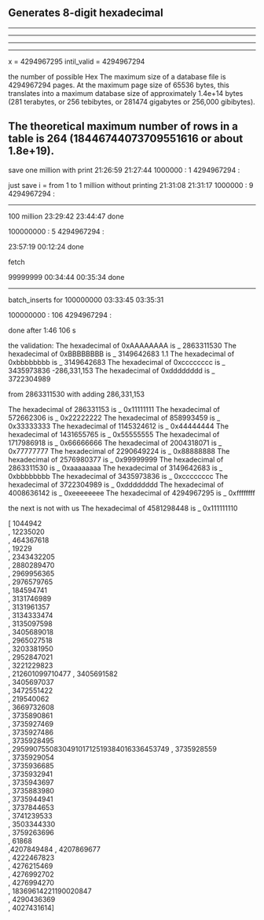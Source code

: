 ## Generates 8-digit hexadecimal

------------------------------------------------------------------------------
------------------------------------------------------------------------------
------------------------------------------------------------------------------
------------------------------------------------------------------------------
x = 4294967295
intil_valid = 4294967294

the number of possible Hex
The maximum size of a database file is 4294967294 pages.
At the maximum page size of 65536 bytes, this translates into a maximum database size of approximately 1.4e+14 bytes
(281 terabytes, or 256 tebibytes, or 281474 gigabytes or 256,000 gibibytes).

The theoretical maximum number of rows in a table is 264 (18446744073709551616 or about 1.8e+19). 
------------------------------------------------------------------------------
 
save one million with print
21:26:59
21:27:44
1000000 : 1
4294967294 :

just save i = from 1 to 1 million without printing
21:31:08
21:31:17
1000000 : 9
4294967294 :

------------------------------------------------------------------------------
100 million
23:29:42
23:44:47
done

100000000 : 5
4294967294 :

23:57:19
00:12:24
done


fetch

99999999
00:34:44
00:35:34
done


------------------------------------------------------------------------------
batch_inserts for 100000000
03:33:45
03:35:31

100000000 : 106
4294967294 :

done after 1:46
106 s






the validation:
The hexadecimal of 0xAAAAAAAA is _ 2863311530
The hexadecimal of 0xBBBBBBBB is _ 3149642683
1.1
The hexadecimal of 0xbbbbbbbb is _ 3149642683
The hexadecimal of 0xcccccccc is _ 3435973836
-286,331,153
The hexadecimal of 0xdddddddd is _ 3722304989

from
2863311530 with adding 
286,331,153


The hexadecimal of 286331153 is _ 0x11111111
The hexadecimal of 572662306 is _ 0x22222222
The hexadecimal of 858993459 is _ 0x33333333
The hexadecimal of 1145324612 is _ 0x44444444
The hexadecimal of 1431655765 is _ 0x55555555
The hexadecimal of 1717986918 is _ 0x66666666
The hexadecimal of 2004318071 is _ 0x77777777
The hexadecimal of 2290649224 is _ 0x88888888
The hexadecimal of 2576980377 is _ 0x99999999
The hexadecimal of 2863311530 is _ 0xaaaaaaaa
The hexadecimal of 3149642683 is _ 0xbbbbbbbb
The hexadecimal of 3435973836 is _ 0xcccccccc
The hexadecimal of 3722304989 is _ 0xdddddddd
The hexadecimal of 4008636142 is _ 0xeeeeeeee
The hexadecimal of 4294967295 is _ 0xffffffff


the next is not with us
The hexadecimal of 4581298448 is _ 0x111111110




[ 1044942	
,	12235020	
,	464367618	
,	19229	
,	2343432205	
,	2880289470	
,	2969956365	
,	2976579765	
,	184594741	
,	3131746989	
,	3131961357	
,	3134333474	
,	3135097598	
,	3405689018	
,	2965027518	
,	3203381950	
, 	2952847021	
,	3221229823	
,	212601099710477	
,	3405691582	
,	3405697037	
,	3472551422	
,	219540062	
,	3669732608	
,	3735890861	
,	3735927469	
,	3735927486	
,	3735928495	
,	295990755083049101712519384016336453749	
,	3735928559	
,	3735929054	
,	3735936685	
,	3735932941	
,	3735943697	
,	3735883980	
,	3735944941	
,	3737844653	
,	3741239533	
,	3503344330	
,	3759263696	
,	61868	
,4207849484	
,	4207869677	
,	4222467823	
,	4276215469	
,	4276992702	
,	4276994270	
,	18369614221190020847	
,	4290436369	
,	4027431614]


